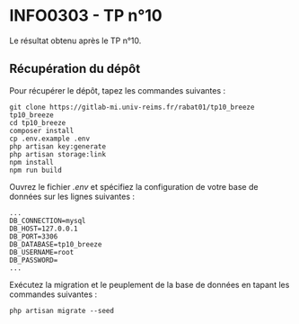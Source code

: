 # INFO0303 - TP n°10

Le résultat obtenu après le TP n°10.

## Récupération du dépôt

Pour récupérer le dépôt, tapez les commandes suivantes :

```
git clone https://gitlab-mi.univ-reims.fr/rabat01/tp10_breeze tp10_breeze
cd tp10_breeze
composer install
cp .env.example .env
php artisan key:generate
php artisan storage:link
npm install
npm run build
```

Ouvrez le fichier *.env* et spécifiez la configuration de votre base de données sur les lignes suivantes :

```
...
DB_CONNECTION=mysql
DB_HOST=127.0.0.1
DB_PORT=3306
DB_DATABASE=tp10_breeze
DB_USERNAME=root
DB_PASSWORD=
...
```

Exécutez la migration et le peuplement de la base de données en tapant les commandes suivantes :

```
php artisan migrate --seed
```